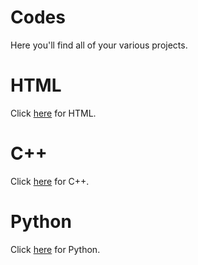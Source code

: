# Codes
Here you'll find all of your various projects.

# HTML
Click [here](https://github.com/YanMaker/Codes/tree/main/HTML) for HTML.

# C++
Click [here](https://github.com/YanMaker/Codes/tree/main/C++) for C++.

# Python
Click [here](https://github.com/YanMaker/Codes/tree/main/Python) for Python.
